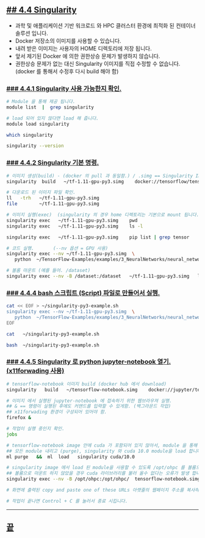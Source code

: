 [userguide]: https://github.com/dasandata/Open_HPC/tree/master/Document/User%20Guide#-%EB%AA%A9%EC%B0%A8
[ohpc]: http://openhpc.community/
[slurm]: https://slurm.schedmd.com/

[4]: https://github.com/dasandata/Open_HPC/tree/master/Document/User%20Guide/4_app_env
[4.1]: https://github.com/dasandata/Open_HPC/blob/master/Document/User%20Guide/4_app_env/4.1_Anaconda.md
[4.2]: https://github.com/dasandata/Open_HPC/blob/master/Document/User%20Guide/4_app_env/4.2_Module.md
[4.3]: https://github.com/dasandata/Open_HPC/blob/master/Document/User%20Guide/4_app_env/4.3_Docker.md
[4.4]: https://github.com/dasandata/Open_HPC/blob/master/Document/User%20Guide/4_app_env/4.4_Singularity.md

## [## 4.4  Singularity][4]  

* 과학 및 애플리케이션 기반 워크로드 와 HPC 클러스터 환경에 최적화 된 컨테이너 솔루션 입니다.
* Docker 저장소의 이미지를 사용할 수 있습니다.
* 내려 받은 이미지는 사용자의 HOME 디렉토리에 저장 됩니다.
* 앞서 제기된 Docker 에 의한 권한상승 문제가 발생하지 않습니다.
* 권한상승 문제가 없는 대신 Singularity 이미지를 직접 수정할 수 없습니다. (docker 를 통해서 수정후 다시 build 해야 함)

### [### 4.4.1 Singularity 사용 가능한지 확인.][4.4]
```bash
# Module 을 통해 제공 됩니다.
module list  |  grep singularity

# load 되어 있지 않다면 load 해 줍니다.
module load singularity

which singularity

singularity --version
```

### [### 4.4.2 Singularity 기본 명령.][4.4]

```bash
# 이미지 생성(build) - (docker 의 pull 과 동일함.) / .simg == Singularity Image
singularity  build   ~/tf-1.11-gpu-py3.simg    docker://tensorflow/tensorflow:1.11.0-gpu-py3

# 다운로드 된 이미지 파일 확인.
ll   -trh   ~/tf-1.11-gpu-py3.simg
file        ~/tf-1.11-gpu-py3.simg

# 이미지 실행(exec)  (singularity 의 경우 home 디렉토리는 기본으로 mount 됩니다.)
singularity exec   ~/tf-1.11-gpu-py3.simg    pwd
singularity exec   ~/tf-1.11-gpu-py3.simg    ls -l

singularity exec   ~/tf-1.11-gpu-py3.simg    pip list | grep tensor

# 코드 실행.       (--nv 옵션 = GPU 사용)    
singularity exec --nv ~/tf-1.11-gpu-py3.simg  \
   python  ~/TensorFlow-Examples/examples/3_NeuralNetworks/neural_network_raw.py

# 볼롬 마운트 (예를 들어. /dataset)
singularity exec --nv -B /dataset:/dataset   ~/tf-1.11-gpu-py3.simg   ls -l /dataset
```

### [### 4.4.4 bash 스크립트 (Script) 파일로 만들어서 실행.][4.4]
```bash
cat << EOF > ~/singularity-py3-example.sh
singularity exec --nv ~/tf-1.11-gpu-py3.simg  \
   python  ~/TensorFlow-Examples/examples/3_NeuralNetworks/neural_network_raw.py
EOF

cat   ~/singularity-py3-example.sh

bash  ~/singularity-py3-example.sh
```

### [### 4.4.5 Singularity 로 python jupyter-notebook 열기. (x11forwading 사용)][4.4]

```bash
# tensorflow-notebook 이미지 build (docker hub 에서 download)
singularity   build   ~/tensorflow-notebook.simg    docker://jupyter/tensorflow-notebook

# 이미지 에서 실행된 jupyter-notebook 에 접속하기 위한 웹브라우져 실행.
## & == 명령이 실행된 후에도 커맨드를 입력할 수 있게함. (백그라운드 작업)
## x11forwading 환경이 구성되어 있어야 함.
firefox &

# 작업이 실행 중인지 확인.
jobs

# tensorflow-notebook image 안에 cuda 가 포함되어 있지 않아서, module 을 통해 cuda를 load 해 줍니다.
## 모든 module 내리고 (purge), singularity 와 cuda 10.0 module을 load 합니다.
ml purge   &&  ml  load   singularity cuda/10.0

# singularity image 에서 load 된 module을 사용할 수 있도록 /opt/ohpc 를 볼륨으로 마운트 해줍니다.
## 볼륨으로 마운트 하지 않았을 경우 cuda 라이브러리를 불러 올수 없다는 오류가 발생 합니다.
singularity exec --nv -B /opt/ohpc:/opt/ohpc/  tensorflow-notebook.simg  start-notebook.sh

# 화면에 출력된 copy and paste one of these URLs 아랫줄의 웹페이지 주소를 복사하여 웹브라우져에 붙여 넣습니다.

# 작업이 끝나면 Control + C 를 눌러서 종료 시킵니다.

```

***
## [끝][4.4]
